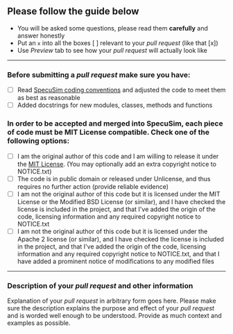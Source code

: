 ## Please follow the guide below

- You will be asked some questions, please read them **carefully** and answer honestly
- Put an `x` into all the boxes [ ] relevant to your *pull request* (like that [x])
- Use *Preview* tab to see how your *pull request* will actually look like

---

### Before submitting a *pull request* make sure you have:
- [ ] Read [SpecuSim coding conventions](https://github.com/MikkoMMM/SpecuSim#style-guide) and adjusted the code to meet them as best as reasonable
- [ ] Added docstrings for new modules, classes, methods and functions

### In order to be accepted and merged into SpecuSim, each piece of code must be MIT License compatible. Check one of the following options:
- [ ] I am the original author of this code and I am willing to release it under the [MIT License](https://opensource.org/licenses/MIT). (You may optionally add an extra copyright notice to NOTICE.txt)
- [ ] The code is in public domain or released under Unlicense, and thus requires no further action (provide reliable evidence)
- [ ] I am not the original author of this code but it is licensed under the MIT License or the Modified BSD License (or similar), and I have checked the license is included in the project, and that I've added the origin of the code, licensing information and any required copyright notice to NOTICE.txt
- [ ] I am not the original author of this code but it is licensed under the Apache 2 license (or similar), and I have checked the license is included in the project, and that I've added the origin of the code, licensing information and any required copyright notice to NOTICE.txt, and that I have added a prominent notice of modifications to any modified files

---

### Description of your *pull request* and other information

Explanation of your *pull request* in arbitrary form goes here. Please make sure the description explains the purpose and effect of your *pull request* and is worded well enough to be understood. Provide as much context and examples as possible.
 
